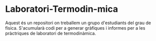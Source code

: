 # Laboratori-Termodin-mica
Aquest és un repositori on treballem un grupo d'estudiants del grau de física. S'acumularà codi per a generar gràfiques i informes per a les pràctriques de laboratori de termodinàmica.
